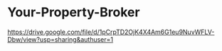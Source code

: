 # Your-Property-Broker
https://drive.google.com/file/d/1pCrpTD2OjK4X4Am6G1eu9NuvWFLV-Dbw/view?usp=sharing&authuser=1

